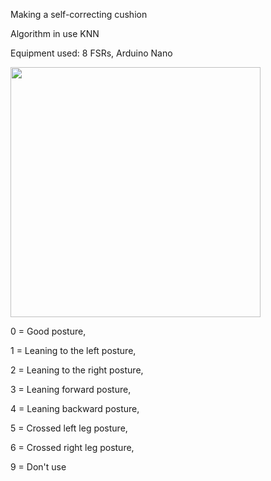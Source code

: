 Making a self-correcting cushion

Algorithm in use KNN

Equipment used: 8 FSRs, Arduino Nano


<img src="https://github.com/sdds3441/Cushion/assets/124592031/088377be-87a7-4d9c-81ed-87f2adc5ddf8" width="400" height="400"/>


0 = Good posture,

1 = Leaning to the left posture,

2 = Leaning to the right posture,

3 = Leaning forward posture,

4 = Leaning backward posture,

5 = Crossed left leg posture,

6 = Crossed right leg posture,

9 = Don't use

